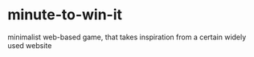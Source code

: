 # minute-to-win-it
minimalist web-based game, that takes inspiration from a certain widely used website
